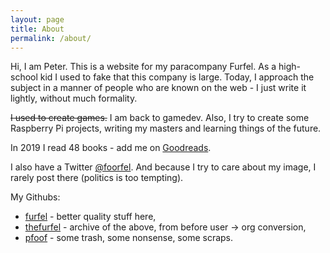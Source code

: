 ```yaml
---
layout: page
title: About
permalink: /about/
---
```


Hi, I am Peter. This is a website for my paracompany Furfel.
As a high-school kid I used to fake that this company is large. Today,
I approach the subject in a manner of people who are known on the
web - I just write it lightly, without much formality.

~~I used to create games.~~ I am back to gamedev. Also, I try to create some
Raspberry Pi projects, writing my masters and learning things of the
future.

In 2019 I read 48 books - add me on [Goodreads](https://www.goodreads.com/piotrp94).

I also have a Twitter [@foorfel](https://twitter.com/foorfel).
And because I try to care about my image, I rarely post there (politics is too tempting).

My Githubs:
* [furfel](https://github.com/furfel) - better quality stuff here,
* [thefurfel](https://github.com/thefurfel) - archive of the above, from before user -> org conversion,
* [pfoof](https://github.com/pfoof) - some trash, some nonsense, some scraps.

